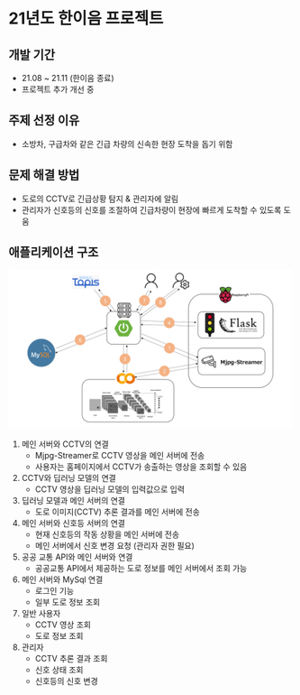 # 21년도 한이음 프로젝트

## 개발 기간
- 21.08 ~ 21.11 (한이음 종료)
- 프로젝트 추가 개선 중

## 주제 선정 이유
- 소방차, 구급차와 같은 긴급 차량의 신속한 현장 도착을 돕기 위함

## 문제 해결 방법
- 도로의 CCTV로 긴급상황 탐지 & 관리자에 알림
- 관리자가 신호등의 신호를 조절하여 긴급차량이 현장에 빠르게 도착할 수 있도록 도움

## 애플리케이션 구조
![structure.png](./readme-imgs/structure.png)

1. 메인 서버와 CCTV의 연결
   - Mjpg-Streamer로 CCTV 영상을 메인 서버에 전송
   - 사용자는 홈페이지에서 CCTV가 송출하는 영상을 조회할 수 있음 
2. CCTV와 딥러닝 모델의 연결
   - CCTV 영상을 딥러닝 모델의 입력값으로 입력 
3. 딥러닝 모델과 메인 서버의 연결
   - 도로 이미지(CCTV) 추론 결과를 메인 서버에 전송
4. 메인 서버와 신호등 서버의 연결
   - 현재 신호등의 작동 상황을 메인 서버에 전송
   - 메인 서버에서 신호 변경 요청 (관리자 권한 필요)
5. 공공 교통 API와 메인 서버와 연결
   - 공공교통 API에서 제공하는 도로 정보를 메인 서버에서 조회 가능
6. 메인 서버와 MySql 연결
   - 로그인 기능
   - 일부 도로 정보 조회
7. 일반 사용자
   - CCTV 영상 조회
   - 도로 정보 조회
8. 관리자
   - CCTV 추론 결과 조회
   - 신호 상태 조회
   - 신호등의 신호 변경


